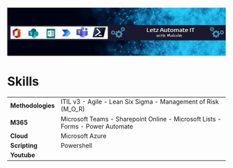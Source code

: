 ![GitHub Logo](/automateit_final.jpg)
</p>
<!---### Hi there 👋

<!--
**MalcolmWeyeneth/MalcolmWeyeneth** is a ✨ _special_ ✨ repository because its `README.md` (this file) appears on your GitHub profile.

Here are some ideas to get you started:

- 🔭 I’m currently working on ...
- 🌱 I’m currently learning ...
- 👯 I’m looking to collaborate on ...
- 🤔 I’m looking for help with ...
- 💬 Ask me about ...
- 📫 How to reach me: ...
- 😄 Pronouns: ...
- ⚡ Fun fact: ...
-->
# Skills

  <table>
    <td><b>Methodologies</b></td>
        <td>ITIL v3 - Agile - Lean Six Sigma - Management of Risk (M_O_R)</td>
    </tr>
     <tr>
     <td><b>M365</b></td>
        <td>Microsoft Teams - Sharepoint Online - Microsoft Lists - Forms - Power Automate</td>
    </tr>
     <tr>
     <td><b>Cloud</b></td>
        <td>Microsoft Azure</td>
    </tr>
    <tr>
     <td><b>Scripting</b></td>
        <td>Powershell</td>
     </tr>
     <tr>
     <td><b>Youtube</b></td>
        <td><https://www.youtube.com/channel/UC2ZcpXI-314UBzXHieCKA_w"</td>
    </tr>
